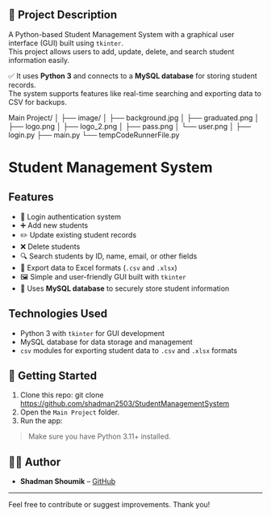 ## 📌 Project Description

A Python-based Student Management System with a graphical user interface (GUI) built using `tkinter`.  
This project allows users to add, update, delete, and search student information easily.  

✅ It uses **Python 3** and connects to a **MySQL database** for storing student records.  
The system supports features like real-time searching and exporting data to CSV for backups.  

Main Project/
│
├── image/
│ ├── background.jpg
│ ├── graduated.png
│ ├── logo.png
│ ├── logo_2.png
│ ├── pass.png
│ └── user.png
│
├── login.py
├── main.py
└── tempCodeRunnerFile.py

# Student Management System

## Features
- 🔐 Login authentication system  
- ➕ Add new students  
- ✏️ Update existing student records  
- ❌ Delete students  
- 🔍 Search students by ID, name, email, or other fields  
- 📁 Export data to Excel formats (`.csv` and `.xlsx`)  
- 🖼️ Simple and user-friendly GUI built with `tkinter`  
- 💾 Uses **MySQL database** to securely store student information  

## Technologies Used
- Python 3 with `tkinter` for GUI development  
- MySQL database for data storage and management  
- `csv` modules for exporting student data to `.csv` and `.xlsx` formats

## 🚀 Getting Started

1. Clone this repo:
   git clone https://github.com/shadman2503/StudentManagementSystem
2. Open the `Main Project` folder.
3. Run the app:

> Make sure you have Python 3.11+ installed.

## 🙋‍♂️ Author

- **Shadman Shoumik** – [GitHub](https://github.com/shadman2503)

---

Feel free to contribute or suggest improvements. Thank you!
